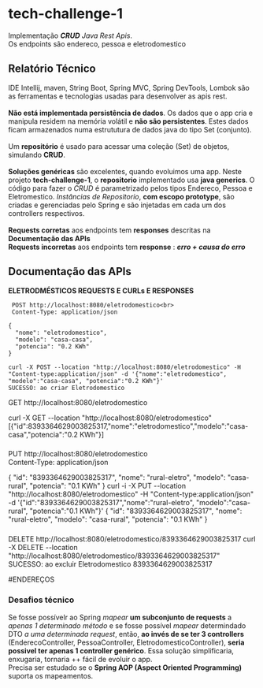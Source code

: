 # tech-challenge-1 
Implementação ***CRUD** Java Rest Apis*.<br>
Os endpoints são endereco, pessoa e eletrodomestico
## Relatório Técnico

IDE Intellij, maven, String Boot, Spring MVC, Spring DevTools, Lombok são as ferramentas e tecnologias usadas para desenvolver as apis rest.
<br><br>**Não está implementada persistência de dados**. Os dados que o app cria e manipula residem na memória volátil e **não são persistentes**. Estes dados ficam armazenados numa estrututura de dados java do tipo Set (conjunto). 
<br><br>Um **repositório** é usado para acessar uma coleção (Set) de objetos, simulando **CRUD**. 
<br><br>**Soluções genéricas** são excelentes, quando evoluimos uma app. Neste projeto **tech-challenge-1**, o **repositorio** implementado usa **java generics**. O código para fazer o *CRUD* é parametrizado pelos tipos Endereco, Pessoa e Eletromestico. *Instâncias de Repositorio<T>*, **com escopo prototype**, são criadas e gerenciadas pelo Spring e são injetadas em cada um dos controllers respectivos.
<br><br>**Requests corretas** aos endpoints tem **responses** descritas na **Documentação das APIs**<br>
**Requests incorretas** aos endpoints tem **response** : ***erro + causa do erro*** 
              

##
## Documentação das APIs
**ELETRODMÉSTICOS REQUESTS E CURLs E RESPONSES**



     POST http://localhost:8080/eletrodomestico<br>
     Content-Type: application/json

    {
      "nome": "eletrodomestico",
      "modelo": "casa-casa",
      "potencia": "0.2 KWh"
    }

    curl -X POST --location "http://localhost:8080/eletrodomestico" -H "Content-type:application/json" -d '{"nome":"eletrodomestico", "modelo":"casa-casa", "potencia":"0.2 KWh"}'
    SUCESSO: ao criar Eletrodomestico


GET http://localhost:8080/eletrodomestico

curl -X GET --location "http://localhost:8080/eletrodomestico"
[{"id":8393364629003825317,"nome":"eletrodomestico","modelo":"casa-casa","potencia":"0.2 KWh"}]


###
PUT http://localhost:8080/eletrodomestico<br>
Content-Type: application/json

{
  "id": "8393364629003825317",
  "nome": "rural-eletro",
  "modelo": "casa-rural",
  "potencia": "0.1 KWh"
}
curl -i -X PUT --location "http://localhost:8080/eletrodomestico" -H "Content-type:application/json" -d '{"id":"8393364629003825317","nome":"rural-eletro", "modelo":"casa-rural", "potencia":"0.1 KWh"}'
{
  "id": "8393364629003825317",
  "nome": "rural-eletro",
  "modelo": "casa-rural",
  "potencia": "0.1 KWh"
}


###
DELETE http://localhost:8080/eletrodomestico/8393364629003825317
curl -X DELETE --location "http://localhost:8080/eletrodomestico/8393364629003825317"
SUCESSO: ao excluir Eletrodomestico 8393364629003825317

#ENDEREÇOS



### Desafios técnico
Se fosse possívelr ao Spring *mapear* **um subconjunto de requests** a *apenas 1 determinado método* e se fosse possível *mapear* determindado DTO *a uma determinada request*, então, **ao invés de se ter 3 controllers** (EnderecoController, PessoaController, EletrodomesticoController), **seria possivel ter apenas 1 controller genérico**. Essa solução simplificaria, enxugaria, tornaria ++ fácil de evoluir o app.<br>
Precisa ser estudado se o **Spring AOP (Aspect Oriented Programming)** suporta os mapeamentos.


